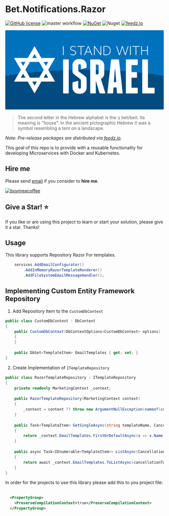 ﻿# Bet.Notifications.Razor

[![GitHub license](https://img.shields.io/badge/license-MIT-blue.svg?style=flat-square)](https://raw.githubusercontent.com/kdcllc/Bet.Notifications.Razor/master/LICENSE)
![master workflow](https://github.com/kdcllc/Bet.Notifications/actions/workflows/master.yml/badge.svg)
[![NuGet](https://img.shields.io/nuget/v/Bet.Notifications.Razor.svg)](https://www.nuget.org/packages?q=Bet.Notifications.Razor)
![Nuget](https://img.shields.io/nuget/dt/Bet.Notifications.Razor)
[![feedz.io](https://img.shields.io/badge/endpoint.svg?url=https://f.feedz.io/kdcllc/bet-notifications/shield/Bet.Notifications.Razor/latest)](https://f.feedz.io/kdcllc/bet-notifications/packages/Bet.Notifications.Razor/latest/download)

![Stand With Israel](../../img/IStandWithIsrael.png)

> The second letter in the Hebrew alphabet is the ב bet/beit. Its meaning is "house". In the ancient pictographic Hebrew it was a symbol resembling a tent on a landscape.

_Note: Pre-release packages are distributed via [feedz.io](https://f.feedz.io/kdcllc/bet-notifications/nuget/index.json)._

This goal of this repo is to provide with a reusable functionality for developing Microservices with Docker and Kubernetes.

## Hire me

Please send [email](mailto:kingdavidconsulting@gmail.com) if you consider to **hire me**.

[![buymeacoffee](https://www.buymeacoffee.com/assets/img/custom_images/orange_img.png)](https://www.buymeacoffee.com/vyve0og)

## Give a Star! :star:

If you like or are using this project to learn or start your solution, please give it a star. Thanks!

## Usage

This library supports Repository Razor For templates.

```csharp
    services.AddEmailConfigurator()
        .AddInMemoryRazorTemplateRenderer()
        .AddFileSystemEmailMessageHandler();
```

## Implementing Custom Entity Framework Repository

1. Add Repository Item to the `CustomDbContext`

```csharp
public class CustomDbContext : DbContext
{
    public CustomDbContext(DbContextOptions<CustomDbContext> options) : base(options)
    {
    }

    public DbSet<TemplateItem> EmailTemplates { get; set; }
}
```

2. Create Implementation of `ITemplateRepository`

```csharp
public class RazorTemplateRepository : ITemplateRepository
{
    private readonly MarketingContext _context;

    public RazorTemplateRepository(MarketingContext context)
    {
        _context = context ?? throw new ArgumentNullException(nameof(context));
    }

    public Task<TemplateItem> GetSingleAsync(string templateName, CancellationToken cancellation = default)
    {
        return _context.EmailTemplates.FirstOrDefaultAsync(x => x.Name == templateName, cancellation);
    }

    public async Task<IEnumerable<TemplateItem>> ListAsync(CancellationToken cancellationToken = default)
    {
        return await _context.EmailTemplates.ToListAsync(cancellationToken);
    }
}
```

In order for the projects to use this library please add this to you project file:

```xml

  <PropertyGroup>
    <PreserveCompilationContext>true</PreserveCompilationContext>
  </PropertyGroup>

```
